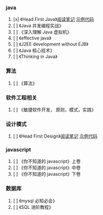 ### java

1. [x] 《Head First Java》[阅读笔记](https://github.com/liu-dongyu/reading-plan/blob/master/head-first-java/read-reviews.md)   [示例代码](https://github.com/liu-dongyu/reading-plan/tree/master/head-first-java/code)
2. [ ] 《Java 并发编程实战》
3. [ ] 《深入理解 Java 虚拟机》
4. [ ] 《effective java》
5. [ ] 《J2EE development without EJB》
6. [ ] 《Java 核心技术》
7. [ ] 《Thinking in Java》

### 算法

1. [ ] 《算法》

### 软件工程相关

1. [ ] 《敏捷软件开发， 原则，模式，实践》

### 设计模式

1. [ ] 《Head First Design》[阅读笔记](https://github.com/liu-dongyu/reading-plan/blob/master/head-first-design/read-reviews.md) [示例代码](https://github.com/liu-dongyu/reading-plan/tree/master/head-first-design/code)

### javascript

1. [ ] 《你不知道的 javascript》上卷
2. [ ] 《你不知道的 javascript》中卷
3. [ ] 《你不知道的 javascript》下卷

### 数据库

1. [ ] 《mysql 必知必会》
2. [ ] 《SQL 进阶教程》
